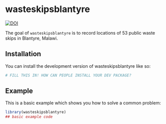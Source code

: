 
<!-- README.md is generated from README.Rmd. Please edit that file -->

# wasteskipsblantyre

<!-- badges: start -->

[![DOI](https://zenodo.org/badge/483225869.svg)](https://zenodo.org/badge/latestdoi/483225869)

<!-- badges: end -->

The goal of `wasteskipsblantyre` is to record locations of 53 public
waste skips in Blantyre, Malawi.

## Installation

You can install the development version of wasteskipsblantyre like so:

``` r
# FILL THIS IN! HOW CAN PEOPLE INSTALL YOUR DEV PACKAGE?
```

## Example

This is a basic example which shows you how to solve a common problem:

``` r
library(wasteskipsblantyre)
## basic example code
```
